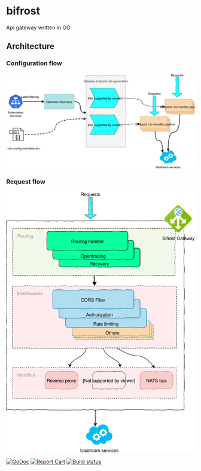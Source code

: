 # bifrost
Api gateway written in GO

## Architecture

### Configuration flow
![](assets/configuration_flow.svg)

### Request flow
![](assets/requests_flow.svg)

[![GoDoc](https://godoc.org/github.com/osstotalsoft/bifrost?status.svg)](https://godoc.org/github.com/osstotalsoft/bifrost)
[![Report Cart](https://goreportcard.com/badge/osstotalsoft/bifrost)](http://goreportcard.com/report/osstotalsoft/bifrost) 
[![Build status](https://abilauca.visualstudio.com/Bifrost/_apis/build/status/Bifrost-Master)](https://abilauca.visualstudio.com/Bifrost/_build/latest?definitionId=47)

